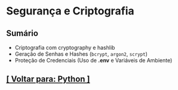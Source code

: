 # Segurança e Criptografia

## Sumário

- Criptografia com cryptography e hashlib
- Geração de Senhas e Hashes (`bcrypt`, `argon2`, `scrypt`)
- Proteção de Credenciais (Uso de **.env** e Variáveis de Ambiente)

## [[ Voltar para: Python ]](../python.md)